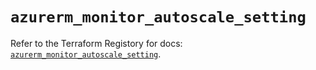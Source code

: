 # `azurerm_monitor_autoscale_setting`

Refer to the Terraform Registory for docs: [`azurerm_monitor_autoscale_setting`](https://registry.terraform.io/providers/hashicorp/azurerm/3.57.0/docs/resources/monitor_autoscale_setting).
